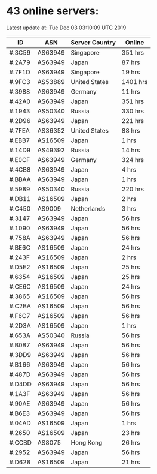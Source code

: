 # 43 online servers:

Latest update at: Tue Dec 03 03:10:09 UTC 2019

| ID | ASN | Server Country | Online |
| -- | --- | -------------- | ------ |
| #.3C59 | AS63949 | Singapore | 351 hrs |
| #.2A79 | AS63949 | Japan | 87 hrs |
| #.7F1D | AS63949 | Singapore | 19 hrs |
| #.9FC3 | AS53889 | United States | 1401 hrs |
| #.3988 | AS63949 | Germany | 11 hrs |
| #.42A0 | AS63949 | Japan | 351 hrs |
| #.1943 | AS50340 | Russia | 330 hrs |
| #.2D96 | AS63949 | Japan | 221 hrs |
| #.7FEA | AS36352 | United States | 88 hrs |
| #.EBB7 | AS16509 | Japan | 1 hrs |
| #.14D9 | AS49392 | Russia | 14 hrs |
| #.E0CF | AS63949 | Germany | 324 hrs |
| #.4CB8 | AS63949 | Japan | 4 hrs |
| #.BBAA | AS63949 | Japan | 1 hrs |
| #.5989 | AS50340 | Russia | 220 hrs |
| #.DB11 | AS16509 | Japan | 2 hrs |
| #.C450 | AS9009 | Netherlands | 3 hrs |
| #.3147 | AS63949 | Japan | 56 hrs |
| #.1090 | AS63949 | Japan | 56 hrs |
| #.758A | AS63949 | Japan | 56 hrs |
| #.BE6C | AS16509 | Japan | 24 hrs |
| #.243F | AS16509 | Japan | 2 hrs |
| #.D5E2 | AS16509 | Japan | 25 hrs |
| #.6354 | AS16509 | Japan | 25 hrs |
| #.CE6C | AS16509 | Japan | 24 hrs |
| #.3865 | AS16509 | Japan | 56 hrs |
| #.C2BA | AS16509 | Japan | 56 hrs |
| #.F6C7 | AS16509 | Japan | 56 hrs |
| #.2D3A | AS16509 | Japan | 1 hrs |
| #.653A | AS50340 | Russia | 56 hrs |
| #.B0B7 | AS63949 | Japan | 56 hrs |
| #.3DD9 | AS63949 | Japan | 56 hrs |
| #.B166 | AS63949 | Japan | 56 hrs |
| #.487D | AS63949 | Japan | 56 hrs |
| #.D4DD | AS63949 | Japan | 56 hrs |
| #.1A3F | AS63949 | Japan | 56 hrs |
| #.90AE | AS63949 | Japan | 56 hrs |
| #.B6E3 | AS63949 | Japan | 56 hrs |
| #.04AD | AS16509 | Japan | 1 hrs |
| #.2650 | AS16509 | Japan | 23 hrs |
| #.CCBD | AS8075 | Hong Kong | 26 hrs |
| #.2952 | AS63949 | Japan | 56 hrs |
| #.D628 | AS16509 | Japan | 21 hrs |

